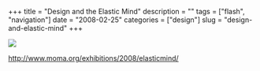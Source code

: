 +++
title = "Design and the Elastic Mind"
description = ""
tags = ["flash", "navigation"]
date = "2008-02-25"
categories = ["design"]
slug = "design-and-elastic-mind"
+++


 

  <div id="screens-thumbs" class="clearfix">
    <div class="txt-center" id="design-submission"><a href="http://www.moma.org/exhibitions/2008/elasticmind/"><img id='bluga-thumbnail-882' class='bluga-thumbnail large' src='/media/bluga/
wt47f27919418b3_0.jpg'/></a></div>  
  </div>   
<p><a href="http://www.moma.org/exhibitions/2008/elasticmind/">http://www.moma.org/exhibitions/2008/elasticmind/</a></p>





